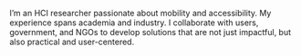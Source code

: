 I’m an HCI researcher passionate about mobility and accessibility. My experience spans academia and industry. I collaborate with users, government, and NGOs to develop solutions that are not just impactful, but also practical and user-centered.


